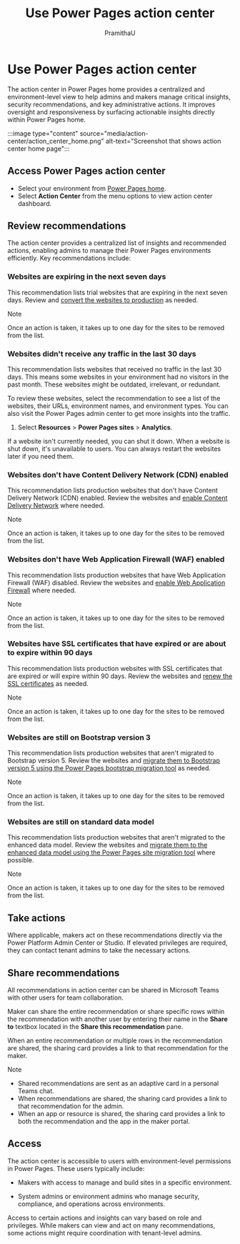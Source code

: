 ﻿---
title: Use Power Pages action center
description: Learn how to use the Power Pages action center to streamlines oversight and enhances responsiveness across your Power Pages experience.
ms.topic: conceptual
ms.custom: 
ms.date: 05/07/2025
ms.subservice:
author: PramithaU
ms.author: pudupa
ms.reviewer: smurkute
contributors:
    - PramithaU
    - shwetamurkute

---

# Use Power Pages action center

The action center in Power Pages home provides a centralized and environment-level view to help admins and makers manage critical insights, security recommendations, and key administrative actions. It improves oversight and responsiveness by surfacing actionable insights directly within Power Pages home.

 :::image type="content" source="media/action-center/action_center_home.png" alt-text="Screenshot that shows action center home page":::

## Access Power Pages action center

- Select your environment from [Power Pages home](https://make.powerpages.microsoft.com/).
- Select **Action Center** from the menu options to view action center dashboard.


## Review recommendations

The action center provides a centralized list of insights and recommended actions, enabling admins to manage their Power Pages environments efficiently. Key recommendations include: 

### Websites are expiring in the next seven days

This recommendation lists trial websites that are expiring in the next seven days. Review and [convert the websites to production](/power-pages/admin/convert-site) as needed.

> [!NOTE]
> Once an action is taken, it takes up to one day for the sites to be removed from the list.

### Websites didn't receive any traffic in the last 30 days

This recommendation lists websites that received no traffic in the last 30 days. This means some websites in your environment had no visitors in the past month. These websites might be outdated, irrelevant, or redundant.

To review these websites, select the recommendation to see a list of the websites, their URLs, environment names, and environment types. You can also visit the Power Pages admin center to get more insights into the traffic.

1. Select **Resources** > **Power Pages sites** > **Analytics**.

If a website isn't currently needed, you can shut it down. When a website is shut down, it's unavailable to users. You can always restart the websites later if you need them.

### Websites don't have Content Delivery Network (CDN) enabled

This recommendation lists production websites that don't have Content Delivery Network (CDN) enabled. Review the websites and [enable Content Delivery Network](/power-pages/configure/configure-cdn) where needed.

> [!NOTE]
> Once an action is taken, it takes up to one day for the sites to be removed from the list.

### Websites don't have Web Application Firewall (WAF) enabled

This recommendation lists production websites that have Web Application Firewall (WAF) disabled. Review the websites and [enable Web Application Firewall](/power-pages/security/configure-web-application-firewall) where needed.

> [!NOTE]
> Once an action is taken, it takes up to one day for the sites to be removed from the list.

### Websites have SSL certificates that have expired or are about to expire within 90 days

This recommendation lists production websites with SSL certificates that are expired or will expire within 90 days. Review the websites and [renew the SSL certificates](/power-pages/admin/add-custom-domain) as needed.

> [!NOTE]
> Once an action is taken, it takes up to one day for the sites to be removed from the list.

### Websites are still on Bootstrap version 3

This recommendation lists production websites that aren't migrated to Bootstrap version 5. Review the websites and [migrate them to Bootstrap version 5 using the Power Pages bootstrap migration tool](/power-pages/configure/migrate-bootstrap) as needed.

> [!NOTE]
> Once an action is taken, it takes up to one day for the sites to be removed from the list.

### Websites are still on standard data model

This recommendation lists production websites that aren't migrated to the enhanced data model. Review the websites and [migrate them to the enhanced data model using the Power Pages site migration tool](/power-pages/admin/migrate-enhanced-data-model?branch=main&branchFallbackFrom=pr-en-us-648) where possible.

> [!NOTE]
> Once an action is taken, it takes up to one day for the sites to be removed from the list.

## Take actions 

Where applicable, makers act on these recommendations directly via the Power Platform Admin Center or Studio. If elevated privileges are required, they can contact tenant admins to take the necessary actions. 

## Share recommendations

All recommendations in action center can be shared in Microsoft Teams with other users for team collaboration.

Maker can share the entire recommendation or share specific rows within the recommendation with another user by entering their name in the **Share to** textbox located in the **Share this recommendation** pane.

When an entire recommendation or multiple rows in the recommendation are shared, the sharing card provides a link to that recommendation for the maker.

> [!NOTE]
>
> - Shared recommendations are sent as an adaptive card in a personal Teams chat.
> - When recommendations are shared, the sharing card provides a link to that recommendation for the admin.
> - When an app or resource is shared, the sharing card provides a link to both the recommendation and the app in the maker portal.

## Access 

The action center is accessible to users with environment-level permissions in Power Pages. These users typically include: 

- Makers with access to manage and build sites in a specific environment. 

- System admins or environment admins who manage security, compliance, and operations across environments.

Access to certain actions and insights can vary based on role and privileges. While makers can view and act on many recommendations, some actions might require coordination with tenant-level admins. 

